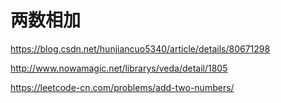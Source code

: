 # 两数相加

https://blog.csdn.net/hunjiancuo5340/article/details/80671298

http://www.nowamagic.net/librarys/veda/detail/1805

https://leetcode-cn.com/problems/add-two-numbers/